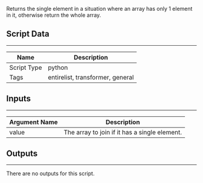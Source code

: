 Returns the single element in a situation where an array has only 1 element in it, otherwise return the whole array.

## Script Data

---

| **Name** | **Description** |
| --- | --- |
| Script Type | python |
| Tags | entirelist, transformer, general |


## Inputs

---

| **Argument Name** | **Description** |
| --- | --- |
| value | The array to join if it has a single element. |

## Outputs

---
There are no outputs for this script.
